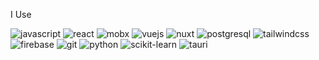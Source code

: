 I Use
<p>
  <img alt='javascript' src="https://img.shields.io/badge/JavaScript-F7DF1E?logo=javascript&logoColor=000&style=flat" alt="JavaScript Badge">
  <img alt='react' src='https://img.shields.io/badge/React-61DAFB?logo=react&logoColor=000&style=flat'>
  <img alt='mobx' src="https://img.shields.io/badge/MobX-F95?logo=mobx&logoColor=fff&style=flat" alt="MobX Badge">  
  <img alt='vuejs' src="https://img.shields.io/badge/Vue.js-4FC08D?logo=vuedotjs&logoColor=fff&style=flat" alt="Vue.js Badge">
  <img alt='nuxt' src="https://img.shields.io/badge/Nuxt.js-00DC82?logo=nuxtdotjs&logoColor=fff&style=flat" alt="Nuxt.js Badge">
  <img alt='postgresql' src='https://img.shields.io/badge/PostgreSQL-4169E1?logo=postgresql&logoColor=fff&style=flat'>  
  <img alt='tailwindcss' src="https://img.shields.io/badge/Tailwind%20CSS-06B6D4?logo=tailwindcss&logoColor=fff&style=flat" alt="Tailwind CSS Badge">
  <img alt='firebase' src="https://img.shields.io/badge/Firebase-FFCA28?logo=firebase&logoColor=000&style=flat" alt="Firebase Badge">
  <img alt='git' src="https://img.shields.io/badge/Git-F05032?logo=git&logoColor=fff&style=flat" alt="Git Badge">
  <img alt='python' src="https://img.shields.io/badge/Python-3776AB?logo=python&logoColor=fff&style=flat" alt="Python Badge">
  <img alt='scikit-learn' src="https://img.shields.io/badge/scikit--learn-F7931E?logo=scikitlearn&logoColor=fff&style=flat" alt="scikit-learn Badge">
  <img alt='tauri' src="https://img.shields.io/badge/Tauri-FFC131?logo=tauri&logoColor=000&style=flat" alt="Tauri Badge">
</p>
